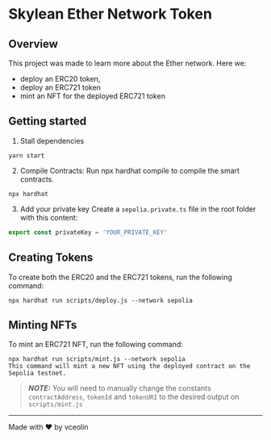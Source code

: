 # Skylean Ether Network Token

## Overview

This project was made to learn more about the Ether network. Here we:

- deploy an ERC20 token,
- deploy an ERC721 token
- mint an NFT for the deployed ERC721 token

## Getting started

1. Stall dependencies

```shell
yarn start
```

2. Compile Contracts: Run npx hardhat compile to compile the smart contracts.

```shell
npx hardhat
```

3. Add your private key
   Create a `sepolia.private.ts` file in the root folder with this content:

```typescript
export const privateKey = 'YOUR_PRIVATE_KEY'
```

## Creating Tokens

To create both the ERC20 and the ERC721 tokens, run the following command:

```shell
npx hardhat run scripts/deploy.js --network sepolia
```

## Minting NFTs

To mint an ERC721 NFT, run the following command:

```shell
npx hardhat run scripts/mint.js --network sepolia
This command will mint a new NFT using the deployed contract on the Sepolia testnet.
```

> **_NOTE:_** You will need to manually change the constants `contractAddress`,
> `tokenId` and `tokenURI` to the desired output on `scripts/mint.js`

---

Made with ❤️ by vceolin
